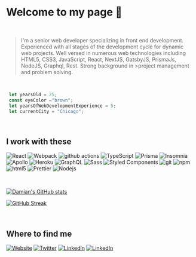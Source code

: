 # Welcome to my page 👋
<br>

>I'm a senior web developer specializing in front end development. Experienced with all stages of the development cycle for dynamic web projects. Well versed in numerous web technologies including HTML5, CSS3, JavaScript, React, NextJS, GatsbyJS, PrismaJs, NodeJS, Graphql, Rest. Strong background in >project management and problem solving.

<br>

```js
 let yearsOld = 25; 
 const eyeColor ="brown"; 
 let yearsOfWebDevelopmentExperience = 5;
 let currentCity = "Chicago";
```

<br>


## I work with these
<p>
  <img alt="React" src="https://img.shields.io/badge/-React-45b8d8?style=flat-square&logo=react&logoColor=white" />
  <img alt="Webpack" src="https://img.shields.io/badge/-Webpack-8DD6F9?style=flat-square&logo=webpack&logoColor=white" /> 
  <img alt="github actions" src="https://img.shields.io/badge/-Github_Actions-2088FF?style=flat-square&logo=github-actions&logoColor=white" />
  <img alt="TypeScript" src="https://img.shields.io/badge/-TypeScript-007ACC?style=flat-square&logo=typescript&logoColor=white" />
   <img alt="Prisma" src="https://img.shields.io/badge/-Prisma-007ACC?style=flat-square&logo=prisma&logoColor=white" />
  <img alt="Insomnia" src="https://img.shields.io/badge/-Insomnia-5849BE?style=flat-square&logo=insomnia&logoColor=white" />
  <img alt="Apollo" src="https://img.shields.io/badge/-Apollo%20GraphQL-311C87?style=flat-square&logo=apollo-graphql&logoColor=white" />
  <img alt="Heroku" src="https://img.shields.io/badge/-Heroku-430098?style=flat-square&logo=heroku&logoColor=white" />
  <img alt="GraphQL" src="https://img.shields.io/badge/-GraphQL-E10098?style=flat-square&logo=graphql&logoColor=white" />
  <img alt="Sass" src="https://img.shields.io/badge/-Sass-CC6699?style=flat-square&logo=sass&logoColor=white" />
  <img alt="Styled Components" src="https://img.shields.io/badge/-Styled_Components-db7092?style=flat-square&logo=styled-components&logoColor=white" />
  <img alt="git" src="https://img.shields.io/badge/-Git-F05032?style=flat-square&logo=git&logoColor=white" />
  <img alt="npm" src="https://img.shields.io/badge/-NPM-CB3837?style=flat-square&logo=npm&logoColor=white" />
  <img alt="html5" src="https://img.shields.io/badge/-HTML5-E34F26?style=flat-square&logo=html5&logoColor=white" />
  <img alt="Prettier" src="https://img.shields.io/badge/-Prettier-F7B93E?style=flat-square&logo=prettier&logoColor=white" />
  <img alt="Nodejs" src="https://img.shields.io/badge/-Nodejs-43853d?style=flat-square&logo=Node.js&logoColor=white" />
</p>

<br>


[![Damian's GitHub stats](https://github-readme-stats.vercel.app/api?username=dameradev&show_icons=true&include_all_commits=true&count_private=true&theme=dracula)](https://github.com/dameradev/github-readme-stats)

[![GitHub Streak](https://streak-stats.demolab.com/?user=dameradev)](https://git.io/streak-stats)



<br>

## Where to find me
 <a href="https://www.radev.tech/"><img target="_blank" alt="Website" src="https://img.shields.io/badge/website-5D5D5D?&style=for-the-badge&logo=appveyor&logoColor=white" /></a>
<a href="https://twitter.com/dameradev" target="_blank"><img alt="Twitter" src="https://img.shields.io/badge/twitter-%231DA1F2.svg?&style=for-the-badge&logo=twitter&logoColor=white" /></a> <a href="https://www.linkedin.com/in/damjan-radev-628120145/" target="_blank"><img alt="LinkedIn" src="https://img.shields.io/badge/linkedin-%230077B5.svg?&style=for-the-badge&logo=linkedin&logoColor=white" /></a>
<a href="https://www.upwork.com/freelancers/~016698a4e83f22f634" target="_blank"><img alt="LinkedIn" src="https://img.shields.io/badge/upwork-1E4353?&style=for-the-badge&logo=Upwork&logoColor=green" /></a>



